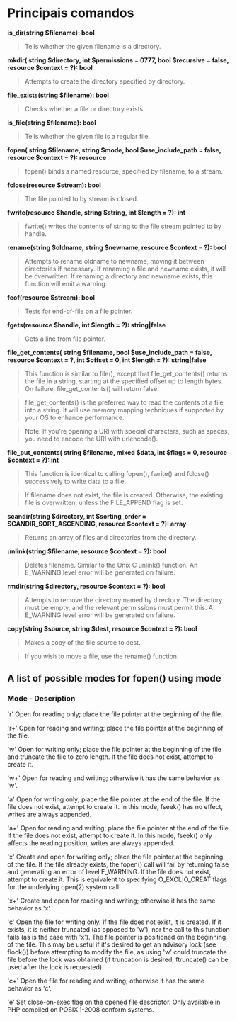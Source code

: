 # Principais comandos

**is_dir(string $filename): bool**
> Tells whether the given filename is a directory.


**mkdir( string $directory, int $permissions = 0777, bool $recursive = false, resource $context = ?): bool**
> Attempts to create the directory specified by directory.


**file_exists(string $filename): bool**
> Checks whether a file or directory exists.


**is_file(string $filename): bool**
> Tells whether the given file is a regular file.


**fopen( string $filename, string $mode, bool $use_include_path = false, resource $context = ?): resource**
> fopen() binds a named resource, specified by filename, to a stream.


**fclose(resource $stream): bool**
> The file pointed to by stream is closed.


**fwrite(resource $handle, string $string, int $length = ?): int**
> fwrite() writes the contents of string to the file stream pointed to by handle.


**rename(string $oldname, string $newname, resource $context = ?): bool**
> Attempts to rename oldname to newname, moving it between directories if necessary. If renaming a file and newname exists, it will be overwritten. If renaming a directory and newname exists, this function will emit a warning.


**feof(resource $stream): bool**
> Tests for end-of-file on a file pointer.


**fgets(resource $handle, int $length = ?): string|false**
> Gets a line from file pointer.


**file_get_contents( string $filename, bool $use_include_path = false, resource $context = ?, int $offset = 0, int $length = ?): string|false**
> This function is similar to file(), except that file_get_contents() returns the file in a string, starting at the specified offset up to length bytes. On failure, file_get_contents() will return false.

> file_get_contents() is the preferred way to read the contents of a file into a string. It will use memory mapping techniques if supported by your OS to enhance performance.

> Note: If you're opening a URI with special characters, such as spaces, you need to encode the URI with urlencode().


**file_put_contents( string $filename, mixed $data, int $flags = 0, resource $context = ?): int**
> This function is identical to calling fopen(), fwrite() and fclose() successively to write data to a file.

> If filename does not exist, the file is created. Otherwise, the existing file is overwritten, unless the FILE_APPEND flag is set.


**scandir(string $directory, int $sorting_order = SCANDIR_SORT_ASCENDING, resource $context = ?): array**
> Returns an array of files and directories from the directory.


**unlink(string $filename, resource $context = ?): bool**
> Deletes filename. Similar to the Unix C unlink() function. An E_WARNING level error will be generated on failure.


**rmdir(string $directory, resource $context = ?): bool**
> Attempts to remove the directory named by directory. The directory must be empty, and the relevant permissions must permit this. A E_WARNING level error will be generated on failure.


**copy(string $source, string $dest, resource $context = ?): bool**
> Makes a copy of the file source to dest.

> If you wish to move a file, use the rename() function.



## A list of possible modes for fopen() using mode
### Mode     -       Description
'r'	    Open for reading only; place the file pointer at the beginning of the file.

'r+'    Open for reading and writing; place the file pointer at the beginning of the file.

'w'	    Open for writing only; place the file pointer at the beginning of the file and truncate the file to zero length. If the file does not exist, attempt to create it.

'w+'    Open for reading and writing; otherwise it has the same behavior as 'w'.

'a'     Open for writing only; place the file pointer at the end of the file. If the file does not exist, attempt to create it. In this mode, fseek() has no effect, writes are always appended.

'a+'    Open for reading and writing; place the file pointer at the end of the file. If the file does not exist, attempt to create it. In this mode, fseek() only affects the reading position, writes are always appended.

'x'     Create and open for writing only; place the file pointer at the beginning of the file. If the file already exists, the fopen() call will fail by returning false and generating an error of level E_WARNING. If the file does not exist, attempt to create it. This is equivalent to specifying O_EXCL|O_CREAT flags for the underlying open(2) system call.

'x+'    Create and open for reading and writing; otherwise it has the same behavior as 'x'.

'c'     Open the file for writing only. If the file does not exist, it is created. If it exists, it is neither truncated (as opposed to 'w'), nor the call to this function fails (as is the case with 'x'). The file pointer is positioned on the beginning of the file. This may be useful if it's desired to get an advisory lock (see flock()) before attempting to modify the file, as using 'w' could truncate the file before the lock was obtained (if truncation is desired, ftruncate() can be used after the lock is requested).

'c+'    Open the file for reading and writing; otherwise it has the same behavior as 'c'.

'e'     Set close-on-exec flag on the opened file descriptor. Only available in PHP compiled on POSIX.1-2008 conform systems.